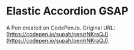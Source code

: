 # Elastic Accordion GSAP

A Pen created on CodePen.io. Original URL: [https://codepen.io/supah/pen/rNKraQJ](https://codepen.io/supah/pen/rNKraQJ).

